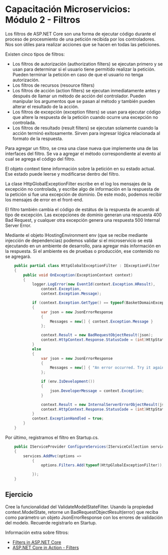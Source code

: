 # Capacitación Microservicios: Módulo 2 - Filtros

Los filtros de ASP.NET Core son una forma de ejecutar código durante el proceso de procesmiento de una petición recibida por los controladores. Nos son útiles para realizar acciones que se hacen en todas las peticiones.

Existen cinco tipos de filtros:

* Los filtros de autorización (authorization filters) se ejecutan primero y se usan para determinar si el usuario tiene permitido realizar la petición. Pueden terminar la petición en caso de que el usuario no tenga autorización.
* Los filtros de recursos (resource filters)
* Los filtros de acción (action filters) se ejecutan inmediatamente antes y después de llamar un método de acción del controlador. Pueden manipular los argumentos que se pasan al método y también pueden alterar el resultado de la acción.
* Los filtros de excepción (exception filters) se usan para ejecutar código que altere la respuesta de la petición cuando ocurre una excepción no controlada.
* Los filtros de resultado (result filters) se ejecutan solamente cuando la acción terminó exitosamente. Sirven para ingresar lógica relacionada al formato de la respuesta.

Para agregar un filtro, se crea una clase nueva que implemente una de las interfaces del filtro. Se va a agregar el método correspondiente al evento al cual se agrega el código del filtro.

El objeto context tiene información sobre la petición en su estado actual. Ese estado puede leerse y modificarse dentro del filtro.

La clase HttpGlobalExceptionFilter escribe en el log los mensajes de la excepción no controlada, y escribe algo de información en la respuesta de la petición si fue una excepción de dominio. De este modo, podemos recibir los mensajes de error en el front-end.

El filtro también cambia el código de estátus de la respuesta de acuerdo al tipo de excepción. Las excepciones de dominio generan una respuesta 400 Bad Request, y cualquer otra excepción genera una respuesta 500 Internal Server Error.

Mediante el objeto IHostingEnvironment env (que se recibe mediante injección de dependencias) podemos validar si el microservicio se está ejecutando en un ambiente de desarrollo, para agregar más información en la respuesta. Si el ambiente es de pruebas o producción, ese contenido no se agregará.

```csharp
    public partial class HttpGlobalExceptionFilter : IExceptionFilter
    {
        public void OnException(ExceptionContext context)
        {
            logger.LogError(new EventId(context.Exception.HResult),
                context.Exception,
                context.Exception.Message);

            if (context.Exception.GetType() == typeof(BasketDomainException))
            {
                var json = new JsonErrorResponse
                {
                    Messages = new[] { context.Exception.Message }
                };

                context.Result = new BadRequestObjectResult(json);
                context.HttpContext.Response.StatusCode = (int)HttpStatusCode.BadRequest;
            }
            else
            {
                var json = new JsonErrorResponse
                {
                    Messages = new[] { "An error occurred. Try it again." }
                };

                if (env.IsDevelopment())
                {
                    json.DeveloperMessage = context.Exception;
                }

                context.Result = new InternalServerErrorObjectResult(json);
                context.HttpContext.Response.StatusCode = (int)HttpStatusCode.InternalServerError;
            }
            context.ExceptionHandled = true;
        }
    }
```

Por último, registramos el filtro en Startup.cs.

```csharp
    public IServiceProvider ConfigureServices(IServiceCollection services)
    {  
        services.AddMvc(options =>
            {
                options.Filters.Add(typeof(HttpGlobalExceptionFilter));

            });
    }
```

## Ejercicio

Cree la funcionalidad del ValidateModelStateFilter. Usando la propiedad context.ModelState, retorne un BadRequestObjectResult(error) que reciba como parámetro un objeto JsonErrorResponse con los errores de validación del modelo. Recuerde registrarlo en Startup.

Información extra sobre filtros:

* [Filters in ASP.NET Core](https://docs.microsoft.com/en-us/aspnet/core/mvc/controllers/filters?view=aspnetcore-2.2)
* [ASP.NET Core in Action - Filters](https://andrewlock.net/asp-net-core-in-action-filters/)
